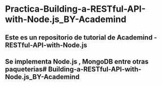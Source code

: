 # Practica-Building-a-RESTful-API-with-Node.js_BY-Academind

## Este es un repositorio de tutorial de Academind - RESTful-API-with-Node.js

## Se implementa Node.js , MongoDB entre otras paqueterias# Building-a-RESTful-API-with-Node.js_BY-Academind
